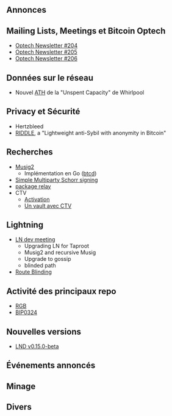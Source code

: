 ## Annonces

## Mailing Lists, Meetings et Bitcoin Optech

* [Optech Newsletter #204](https://bitcoinops.org/en/newsletters/2022/06/15/)
* [Optech Newsletter #205](https://bitcoinops.org/en/newsletters/2022/06/22/)
* [Optech Newsletter #206](https://bitcoinops.org/en/newsletters/2022/06/29/)

## Données sur le réseau

* Nouvel [ATH](https://nitter.net/SamouraiDev/status/1542511600334057473) de la "Unspent Capacity" de Whirlpool

## Privacy et Sécurité

* Hertzbleed
* [RIDDLE](https://reyify.com/blog/riddle), a "Lightweight anti-Sybil with anonymity in Bitcoin"

## Recherches

* [Musig2]()
    * Implémentation en Go ([btcd](https://github.com/btcsuite/btcd/pull/1820))
* [Simple Multiparty Schorr signing](https://eprint.iacr.org/2022/374.pdf)
* [package relay](https://lists.linuxfoundation.org/pipermail/bitcoin-dev/2022-May/020493.html)
* CTV
    * [Activation](https://bitcoinops.org/en/newsletters/2022/04/27/)
    * [Un vault avec CTV](https://github.com/jamesob/simple-ctv-vault)

## Lightning

* [LN dev meeting](https://lists.linuxfoundation.org/pipermail/lightning-dev/2022-June/003600.html)
    * Upgrading LN for Taproot
    * Musig2 and recursive Musig
    * Upgrade to gossip
    * blinded path
* [Route Blinding](https://github.com/lightning/bolts/pull/765)


## Activité des principaux repo

* [RGB](https://bitcoin.fr/concurrencer-les-gafam-et-les-banques-inventer-une-finance-totalement-decentralisee-lincroyable-potentiel-des-protocoles-rgb/)
* [BIP0324](https://bip324.com/)

## Nouvelles versions

* [LND v0.15.0-beta](https://github.com/lightningnetwork/lnd/releases/tag/v0.15.0-beta)

## Événements annoncés

## Minage

## Divers

